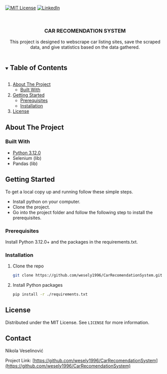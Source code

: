 [![MIT License][license-shield]][license-url]
[![LinkedIn][linkedin-shield]][linkedin-url]



<!-- PROJECT LOGO -->
<br />
<p align="center">

  <h3 align="center">CAR RECOMENDATION SYSTEM</h3>

  <p align="center">
    This project is designed to webscrape car listing sites, save the scraped data, and give statistics based on the data gathered.
    <br />
<!--     <a href="https://github.com/wesely1996/CarRecomendationSystem"><strong>Explore the docs »</strong></a> -->
<!--     <br /> -->
  </p>
</p>



<!-- TABLE OF CONTENTS -->
<details open="open">
  <summary><h2 style="display: inline-block">Table of Contents</h2></summary>
  <ol>
    <li>
      <a href="#about-the-project">About The Project</a>
      <ul>
        <li><a href="#built-with">Built With</a></li>
      </ul>
    </li>
    <li>
      <a href="#getting-started">Getting Started</a>
      <ul>
        <li><a href="#prerequisites">Prerequisites</a></li>
        <li><a href="#installation">Installation</a></li>
      </ul>
    </li>
    <li><a href="#license">License</a></li>
  </ol>
</details>



<!-- ABOUT THE PROJECT -->
## About The Project

<!-- [![Product Name Screen Shot][product-screenshot]](https://example.com) -->

<!-- Here's a blank template to get started:
**To avoid retyping too much info. Do a search and replace with your text editor for the following:**
`github_username`, `repo_name`, `twitter_handle`, `email`, `project_title`, `project_description` -->


### Built With

* [Python 3.12.0](https://www.python.org/downloads/)
* Selenium (lib)
* Pandas (lib)



<!-- GETTING STARTED -->
## Getting Started

To get a local copy up and running follow these simple steps.
* Install python on your computer.
* Clone the project.
* Go into the project folder and follow the following step to install the prerequisites.

### Prerequisites

Install Python 3.12.0+ and the packages in the requirements.txt.


### Installation

1. Clone the repo
   ```sh
   git clone https://github.com/wesely1996/CarRecomendationSystem.git
   ```
2. Install Python packages
   ```sh
   pip install -r ./requirements.txt
   ```



<!-- LICENSE -->
## License

Distributed under the MIT License. See `LICENSE` for more information.



<!-- CONTACT -->
## Contact

Nikola Veselinović

Project Link: [https://github.com/wesely1996/CarRecomendationSystem](https://github.com/wesely1996/CarRecomendationSystem)


<!-- MARKDOWN LINKS & IMAGES -->
<!-- https://www.markdownguide.org/basic-syntax/#reference-style-links -->
[license-shield]: https://img.shields.io/github/license/othneildrew/Best-README-Template.svg?style=for-the-badge
[license-url]: https://github.com/wesely1996/CarRecomendationSystem/blob/main/LICENSE.txt
[linkedin-shield]: https://img.shields.io/badge/-LinkedIn-black.svg?style=for-the-badge&logo=linkedin&colorB=555
[linkedin-url]: https://linkedin.com/in/nikola-veselinovic-nsv
